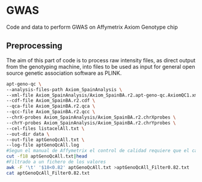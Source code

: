 # GWAS
Code and data to perform GWAS on Affymetrix Axiom Genotype chip
## Preprocessing
The aim of this part of code is to process raw intensity files, as direct output from the genotyping machine, into files to be used as input for general open source genetic association software as PLINK. 
```bash
apt-geno-qc \
--analysis-files-path Axiom_SpainAnalysis \
--xml-file Axiom_SpainAnalysis/Axiom_SpainBA.r2.apt-geno-qc.AxiomQC1.xml \
--cdf-file Axiom_SpainBA.r2.cdf \
--qca-file Axiom_SpainBA.r2.qca \
--qcc-file Axiom_SpainBA.r2.qcc \
--chrX-probes Axiom_SpainAnalysis/Axiom_SpainBA.r2.chrXprobes \
--chrY-probes Axiom_SpainAnalysis/Axiom_SpainBA.r2.chrYprobes \
--cel-files listacelAll.txt \
--out-dir data \
--out-file aptGenoQcAll.txt \
--log-file aptGenoQcAll.log
#Segun el manual de Affymetrix el control de calidad requiere que el campo 'axiom-dishqc-DQC' tenga valor superior a 0.82 para cada muestra. Es columna decimooctava (18). Comprobación en la línea siguiente
cut -f18 aptGenoQcAll.txt|head
#Filtrado a un fichero de los valores 
awk -F '\t' '$18<0.82' aptGenoQcAll.txt >aptGenoQcAll_Filter0.82.txt
cat aptGenoQcAll_Filter0.82.txt
```
